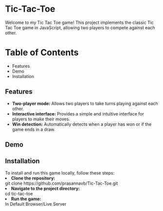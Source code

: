 # Tic-Tac-Toe
<p>Welcome to my Tic Tac Toe game! This project implements the classic Tic Tac Toe game in JavaScript, allowing two players to compete against each other.</p>

<h1>Table of Contents</h1>
<ul>
  <li>Features</li>
  <li>Demo</li>
  <li>Installation</li>
</ul>
<h2>Features</h2>
<ul>
  <li><b>Two-player mode:</b> Allows two players to take turns playing against each other.</li>
  <li><b>Interactive interface:</b> Provides a simple and intuitive interface for players to make their moves.</li>
  <li><b>Win detection:</b> Automatically detects when a player has won or if the game ends in a draw.</li>
</ul>
<h2>Demo</h2>
<h2>Installation</h2>
<span>To install and run this game locally, follow these steps:</span>
<li><b>Clone the repository:</b></li>
<span>git clone https://github.com/prasannavb/Tic-Tac-Toe.git</span><br/>
<li><b>Navigate to the project directory:</b></li>
<span>cd tic-tac-toe</span><br/>
<li><b>Run the game:</b></li>
<span>In Default Browser/Live Server</span>
